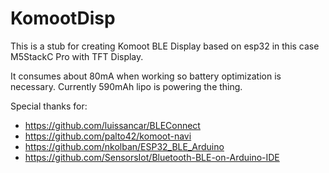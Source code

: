 # KomootDisp

This is a stub for creating Komoot BLE Display based on esp32 in this case M5StackC Pro with TFT Display.


It consumes about 80mA when working so battery optimization is necessary.
Currently 590mAh lipo is powering the thing.

Special thanks for:
* https://github.com/luissancar/BLEConnect
* https://github.com/palto42/komoot-navi
* https://github.com/nkolban/ESP32_BLE_Arduino
* https://github.com/SensorsIot/Bluetooth-BLE-on-Arduino-IDE
